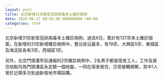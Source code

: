 ```yaml
---
layout: post
title: 北京新增31宗新型冠狀病毒本土確診病例
date: 2020-06-17 08:42:06.000000000 +08:00
categories: rthk
---
```


北京新增31宗新型冠狀病毒本土確診病例，過去6日，累計有137宗本土確診個案。在新增的31宗新增確診病例中，豐台區佔最多，有19宗、大興區5宗、東城區及海淀區各有3宗，西城區1宗。

另外，北京門頭溝早前通報的2宗確診病例中，2名男子都是宿舍工人，工作及居住地點均為門頭溝區永定鎮一個地盤，一同在宿舍居住，日常接觸頻繁，其中1人曾於近期多次到過新發地市場採購。
